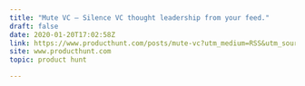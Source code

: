 ```yaml
---
title: "Mute VC — Silence VC thought leadership from your feed."
draft: false
date: 2020-01-20T17:02:58Z
link: https://www.producthunt.com/posts/mute-vc?utm_medium=RSS&utm_source=hune
site: www.producthunt.com
topic: product hunt  

---
```

